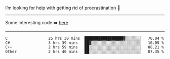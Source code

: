 I’m looking for help with getting rid of procrastination 🤔

-----

Some interesting code :arrow_right: [here](https://github.com/zhen8838/playground)

-----

<!--START_SECTION:waka-->

```text
C                  25 hrs 30 mins  █████████████████▓░░░░░░░   70.04 %
C#                 3 hrs 39 mins   ██▓░░░░░░░░░░░░░░░░░░░░░░   10.05 %
C++                2 hrs 59 mins   ██░░░░░░░░░░░░░░░░░░░░░░░   08.21 %
Other              2 hrs 40 mins   ██░░░░░░░░░░░░░░░░░░░░░░░   07.35 %
```

<!--END_SECTION:waka-->

<!--
**zhen8838/zhen8838** is a ✨ _special_ ✨ repository because its `README.md` (this file) appears on your GitHub profile.

Here are some ideas to get you started:

- 🔭 I’m currently working on ...
- 🌱 I’m currently learning ...
- 👯 I’m looking to collaborate on ...
 ...
- 💬 Ask me about ...
- 📫 How to reach me: ...
- 😄 Pronouns: ...
- ⚡ Fun fact: ...
-->
